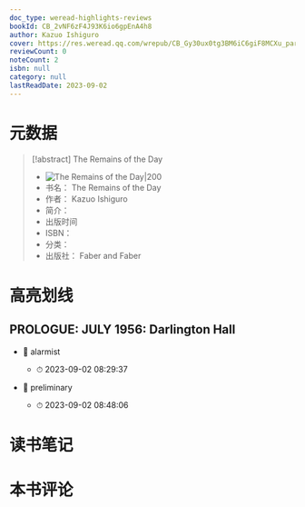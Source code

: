 ```yaml
---
doc_type: weread-highlights-reviews
bookId: CB_2vNF6zF4J93K6io6gpEnA4h8
author: Kazuo Ishiguro
cover: https://res.weread.qq.com/wrepub/CB_Gy30ux0tg3BM6iC6giF8MCXu_parsecover
reviewCount: 0
noteCount: 2
isbn: null
category: null
lastReadDate: 2023-09-02
---
```

# 元数据
> [!abstract] The Remains of the Day
> - ![ The Remains of the Day|200](https://res.weread.qq.com/wrepub/CB_Gy30ux0tg3BM6iC6giF8MCXu_parsecover)
> - 书名： The Remains of the Day
> - 作者： Kazuo Ishiguro
> - 简介： 
> - 出版时间 
> - ISBN： 
> - 分类： 
> - 出版社： Faber and Faber

# 高亮划线

## PROLOGUE: JULY 1956: Darlington Hall


- 📌 alarmist 
    - ⏱ 2023-09-02 08:29:37 

- 📌 preliminary 
    - ⏱ 2023-09-02 08:48:06 
# 读书笔记

# 本书评论
